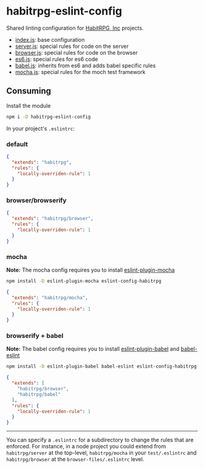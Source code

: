 habitrpg-eslint-config
===
Shared linting configuration for [HabitRPG, Inc](https://github.com/HabitRPG) projects.

- [index.js](./index.js): base configuration
- [server.js](./server.js): special rules for code on the server
- [browser.js](./browser.js): special rules for code on the browser
- [es6.js](./es6.js): special rules for es6 code
- [babel.js](./babel.js): inherits from es6 and adds babel specific rules
- [mocha.js](./mocha.js): special rules for the moch test framework

## Consuming

Install the module

```bash
npm i -D habitrpg-eslint-config
```

In your project's `.eslintrc`:

### default

```json
{
  "extends": "habitrpg",
  "rules": {
    "locally-overriden-rule": 1
  }
}
```

### browser/browserify

```json
{
  "extends": "habitrpg/browser",
  "rules": {
    "locally-overriden-rule": 1
  }
}
```

### mocha

**Note:** The mocha config requires you to install [eslint-plugin-mocha](http://npmjs.com/eslint-plugin-mocha)

```bash
npm install -D eslint-plugin-mocha eslint-config-habitrpg
```

```json
{
  "extends": "habitrpg/mocha",
  "rules": {
    "locally-overriden-rule": 1
  }
}
```

### browserify + babel

**Note:** The babel config requires you to install [eslint-plugin-babel](http://npmjs.com/eslint-plugin-babel) and [babel-eslint](https://npmjs.com/babel-eslint)

```bash
npm install -D eslint-plugin-babel babel-eslint eslint-config-habitrpg
```

```json
{
  "extends": [
    "habitrpg/browser",
    "habitrpg/babel"
  ],
  "rules": {
    "locally-overriden-rule": 1
  }
}
```

---

You can specify a `.eslintrc` for a subdirectory to change the rules that are enforced. For instance, in a node project you could extend from `habitrpg/server` at the top-level, `habitrpg/mocha` in your `test/.eslintrc` and `habitrpg/browser` at the `browser-files/.eslintrc` level.
